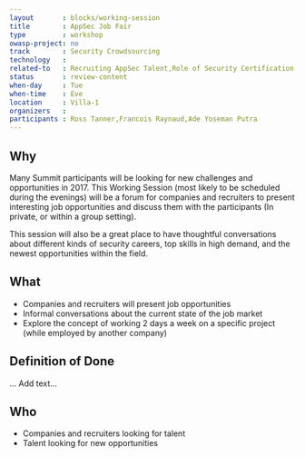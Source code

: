 ```yaml
---
layout       : blocks/working-session
title        : AppSec Job Fair
type         : workshop
owasp-project: no
track        : Security Crowdsourcing
technology   :
related-to   : Recruiting AppSec Talent,Role of Security Certification,Crowdsourcing Security Knowledge
status       : review-content
when-day     : Tue
when-time    : Eve
location     : Villa-1
organizers   :
participants : Ross Tanner,Francois Raynaud,Ade Yoseman Putra
---
```


## Why

 Many Summit participants will be looking for new challenges and opportunities in 2017. This Working Session
 (most likely to be scheduled during the evenings) will be a forum for companies and recruiters to present
 interesting job opportunities and discuss them with the participants (In private, or within a group setting).

This session will also be a great place to have thoughtful conversations about different kinds of security careers, top skills in high demand, and the newest opportunities within the field.  

## What

 - Companies and recruiters will present job opportunities
 - Informal conversations about the current state of the job market
 - Explore the concept of working 2 days a week on a specific project (while employed by another company)
 
## Definition of Done

... Add text...

## Who

 - Companies and recruiters looking for talent
 - Talent looking for new opportunities
